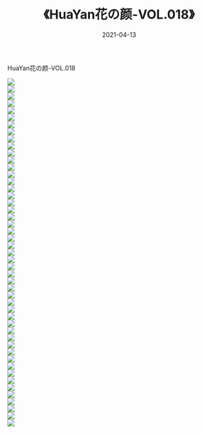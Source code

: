 ﻿---
layout: post
title:  《HuaYan花の颜-VOL.018》
date:   2021-04-13
img: http://img.660000.xyz/Sharelink/网络美图/2021/HuaYan花の颜-VOL.018/000.jpg
categories: [美女, 清纯, 唯美]
---

HuaYan花の颜-VOL.018

  ![](http://img.660000.xyz/Sharelink/网络美图/2021/HuaYan花の颜-VOL.018/001.jpg) <br> ![](http://img.660000.xyz/Sharelink/网络美图/2021/HuaYan花の颜-VOL.018/002.jpg) <br> ![](http://img.660000.xyz/Sharelink/网络美图/2021/HuaYan花の颜-VOL.018/003.jpg) <br> ![](http://img.660000.xyz/Sharelink/网络美图/2021/HuaYan花の颜-VOL.018/004.jpg) <br> ![](http://img.660000.xyz/Sharelink/网络美图/2021/HuaYan花の颜-VOL.018/005.jpg) <br> ![](http://img.660000.xyz/Sharelink/网络美图/2021/HuaYan花の颜-VOL.018/006.jpg) <br> ![](http://img.660000.xyz/Sharelink/网络美图/2021/HuaYan花の颜-VOL.018/007.jpg) <br> ![](http://img.660000.xyz/Sharelink/网络美图/2021/HuaYan花の颜-VOL.018/008.jpg) <br> ![](http://img.660000.xyz/Sharelink/网络美图/2021/HuaYan花の颜-VOL.018/009.jpg) <br> ![](http://img.660000.xyz/Sharelink/网络美图/2021/HuaYan花の颜-VOL.018/010.jpg) <br> ![](http://img.660000.xyz/Sharelink/网络美图/2021/HuaYan花の颜-VOL.018/011.jpg) <br> ![](http://img.660000.xyz/Sharelink/网络美图/2021/HuaYan花の颜-VOL.018/012.jpg) <br> ![](http://img.660000.xyz/Sharelink/网络美图/2021/HuaYan花の颜-VOL.018/013.jpg) <br> ![](http://img.660000.xyz/Sharelink/网络美图/2021/HuaYan花の颜-VOL.018/014.jpg) <br> ![](http://img.660000.xyz/Sharelink/网络美图/2021/HuaYan花の颜-VOL.018/015.jpg) <br> ![](http://img.660000.xyz/Sharelink/网络美图/2021/HuaYan花の颜-VOL.018/016.jpg) <br> ![](http://img.660000.xyz/Sharelink/网络美图/2021/HuaYan花の颜-VOL.018/017.jpg) <br> ![](http://img.660000.xyz/Sharelink/网络美图/2021/HuaYan花の颜-VOL.018/018.jpg) <br> ![](http://img.660000.xyz/Sharelink/网络美图/2021/HuaYan花の颜-VOL.018/019.jpg) <br> ![](http://img.660000.xyz/Sharelink/网络美图/2021/HuaYan花の颜-VOL.018/020.jpg) <br> ![](http://img.660000.xyz/Sharelink/网络美图/2021/HuaYan花の颜-VOL.018/021.jpg) <br> ![](http://img.660000.xyz/Sharelink/网络美图/2021/HuaYan花の颜-VOL.018/022.jpg) <br> ![](http://img.660000.xyz/Sharelink/网络美图/2021/HuaYan花の颜-VOL.018/023.jpg) <br> ![](http://img.660000.xyz/Sharelink/网络美图/2021/HuaYan花の颜-VOL.018/024.jpg) <br> ![](http://img.660000.xyz/Sharelink/网络美图/2021/HuaYan花の颜-VOL.018/025.jpg) <br> ![](http://img.660000.xyz/Sharelink/网络美图/2021/HuaYan花の颜-VOL.018/026.jpg) <br> ![](http://img.660000.xyz/Sharelink/网络美图/2021/HuaYan花の颜-VOL.018/027.jpg) <br> ![](http://img.660000.xyz/Sharelink/网络美图/2021/HuaYan花の颜-VOL.018/028.jpg) <br> ![](http://img.660000.xyz/Sharelink/网络美图/2021/HuaYan花の颜-VOL.018/029.jpg) <br> ![](http://img.660000.xyz/Sharelink/网络美图/2021/HuaYan花の颜-VOL.018/030.jpg) <br> ![](http://img.660000.xyz/Sharelink/网络美图/2021/HuaYan花の颜-VOL.018/031.jpg) <br> ![](http://img.660000.xyz/Sharelink/网络美图/2021/HuaYan花の颜-VOL.018/032.jpg) <br> ![](http://img.660000.xyz/Sharelink/网络美图/2021/HuaYan花の颜-VOL.018/033.jpg) <br> ![](http://img.660000.xyz/Sharelink/网络美图/2021/HuaYan花の颜-VOL.018/034.jpg) <br> ![](http://img.660000.xyz/Sharelink/网络美图/2021/HuaYan花の颜-VOL.018/035.jpg) <br> ![](http://img.660000.xyz/Sharelink/网络美图/2021/HuaYan花の颜-VOL.018/036.jpg) <br> ![](http://img.660000.xyz/Sharelink/网络美图/2021/HuaYan花の颜-VOL.018/037.jpg) <br> ![](http://img.660000.xyz/Sharelink/网络美图/2021/HuaYan花の颜-VOL.018/038.jpg) <br> ![](http://img.660000.xyz/Sharelink/网络美图/2021/HuaYan花の颜-VOL.018/039.jpg) <br> ![](http://img.660000.xyz/Sharelink/网络美图/2021/HuaYan花の颜-VOL.018/040.jpg) <br> ![](http://img.660000.xyz/Sharelink/网络美图/2021/HuaYan花の颜-VOL.018/041.jpg) <br> ![](http://img.660000.xyz/Sharelink/网络美图/2021/HuaYan花の颜-VOL.018/042.jpg) <br> ![](http://img.660000.xyz/Sharelink/网络美图/2021/HuaYan花の颜-VOL.018/043.jpg) <br> ![](http://img.660000.xyz/Sharelink/网络美图/2021/HuaYan花の颜-VOL.018/044.jpg) <br> ![](http://img.660000.xyz/Sharelink/网络美图/2021/HuaYan花の颜-VOL.018/045.jpg) <br> ![](http://img.660000.xyz/Sharelink/网络美图/2021/HuaYan花の颜-VOL.018/046.jpg) <br> ![](http://img.660000.xyz/Sharelink/网络美图/2021/HuaYan花の颜-VOL.018/047.jpg) <br> ![](http://img.660000.xyz/Sharelink/网络美图/2021/HuaYan花の颜-VOL.018/048.jpg) <br> ![](http://img.660000.xyz/Sharelink/网络美图/2021/HuaYan花の颜-VOL.018/049.jpg) <br>
